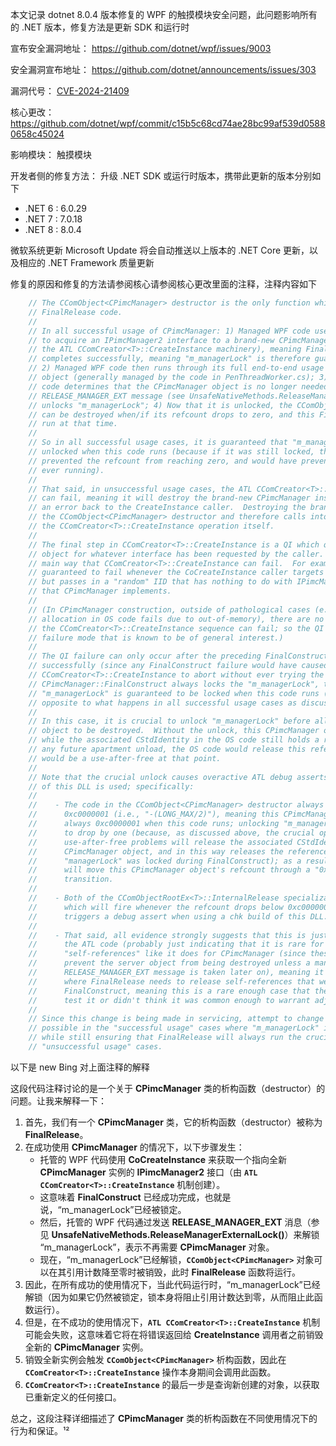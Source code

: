 本文记录 dotnet 8.0.4 版本修复的 WPF 的触摸模块安全问题，此问题影响所有的 .NET 版本，修复方法是更新 SDK 和运行时

<!--more-->


<!-- CreateTime:2024/04/12 07:01:47 -->

<!-- 发布 -->
<!-- 博客 -->

宣布安全漏洞地址： <https://github.com/dotnet/wpf/issues/9003>

安全漏洞宣布地址： <https://github.com/dotnet/announcements/issues/303>

漏洞代号： [CVE-2024-21409](https://www.cve.org/CVERecord?id=CVE-2024-21409)

核心更改： <https://github.com/dotnet/wpf/commit/c15b5c68cd74ae28bc99af539d05880658c45024>

影响模块： 触摸模块

开发者侧的修复方法： 升级 .NET SDK 或运行时版本，携带此更新的版本分别如下

- .NET 6 : 6.0.29
- .NET 7 : 7.0.18
- .NET 8 : 8.0.4

微软系统更新 Microsoft Update 将会自动推送以上版本的 .NET Core 更新，以及相应的 .NET Framework 质量更新

修复的原因和修复的方法请参阅核心请参阅核心更改里面的注释，注释内容如下

```csharp
    // The CComObject<CPimcManager> destructor is the only function which calls into this
    // FinalRelease code.
    //
    // In all successful usage of CPimcManager: 1) Managed WPF code uses CoCreateInstance
    // to acquire an IPimcManager2 interface to a brand-new CPimcManager instance (created by
    // the ATL CComCreator<T>::CreateInstance machinery), meaning FinalConstruct by-definition
    // completes successfully, meaning "m_managerLock" is therefore guaranteed to be locked;
    // 2) Managed WPF code then runs through its full end-to-end usage of the CPimcManager
    // object (generally managed by the code in PenThreadWorker.cs); 3) When/if the managed WPF
    // code determines that the CPimcManager object is no longer needed, it sends a
    // RELEASE_MANAGER_EXT message (see UnsafeNativeMethods.ReleaseManagerExternalLock()) which
    // unlocks "m_managerLock"; 4) Now that it is unlocked, the CComObject<CPimcManager> object
    // can be destroyed when/if its refcount drops to zero, and this FinalRelease function will
    // run at that time.
    //
    // So in all successful usage cases, it is guaranteed that "m_managerLock" is already
    // unlocked when this code runs (because if it was still locked, the lock itself would have
    // prevented the refcount from reaching zero, and would have prevented this function from
    // ever running).
    //
    // That said, in unsuccessful usage cases, the ATL CComCreator<T>::CreateInstance machinery
    // can fail, meaning it will destroy the brand-new CPimcManager instance before returning
    // an error back to the CreateInstance caller.  Destroying the brand-new instance triggers
    // the CComObject<CPimcManager> destructor and therefore calls into this function during
    // the CComCreator<T>::CreateInstance operation itself.
    //
    // The final step in CComCreator<T>::CreateInstance is a QI which queries the newly-created
    // object for whatever interface has been requested by the caller.  This operation is the
    // main way that CComCreator<T>::CreateInstance can fail.  For example, this QI is
    // guaranteed to fail whenever the CoCreateInstance caller targets the CPimcManager CLSID
    // but passes in a "random" IID that has nothing to do with IPimcManager2 or anything else
    // that CPimcManager implements.
    //
    // (In CPimcManager construction, outside of pathological cases (e.g., where a small heap
    // allocation in OS code fails due to out-of-memory), there are no other known ways that
    // the CComCreator<T>::CreateInstance sequence can fail; so the QI failure is the only
    // failure mode that is known to be of general interest.)
    //
    // The QI failure can only occur after the preceding FinalConstruct call has completed
    // successfully (since any FinalConstruct failure would have caused
    // CComCreator<T>::CreateInstance to abort without ever trying the QI); since
    // CPimcManager::FinalConstruct always locks the "m_managerLock", this implies that the
    // "m_managerLock" is guaranteed to be locked when this code runs (which is exactly
    // opposite to what happens in all successful usage cases as discussed above).
    //
    // In this case, it is crucial to unlock "m_managerLock" before allowing this CPimcManager
    // object to be destroyed.  Without the unlock, this CPimcManager object would be destroyed
    // while the associated CStdIdentity in the OS code still holds a reference to it; during
    // any future apartment unload, the OS code would release this reference, and the release
    // would be a use-after-free at that point.
    //
    // Note that the crucial unlock causes overactive ATL debug asserts to fire if a chk build
    // of this DLL is used; specifically:
    //
    //    - The code in the CComObject<CPimcManager> destructor always stomps the refcount to
    //      0xc0000001 (i.e., "-(LONG_MAX/2)"), meaning this CPimcManager object's refcount is
    //      always 0xc0000001 when this code runs; unlocking "m_managerLock" will cause the refcount
    //      to drop by one (because, as discussed above, the crucial operation which prevents
    //      use-after-free problems will release the associated CStdIdentity's reference to this
    //      CPimcManager object, and in this way releases the reference that was added when
    //      "managerLock" was locked during FinalConstruct); as a result, unlocking "m_managerLock"
    //      will move this CPimcManager object's refcount through a "0xc0000001 -> 0xc0000000"
    //      transition.
    //
    //    - Both of the CComObjectRootEx<T>::InternalRelease specializations contain debug asserts
    //      which will fire whenever the refcount drops below 0xc0000001, so this transition always
    //      triggers a debug assert when using a chk build of this DLL.
    //
    //    - That said, all evidence strongly suggests that this is just an overactive assert in
    //      the ATL code (probably just indicating that it is rare for FinalConstruct to add
    //      "self-references" like it does for CPimcManager (since these self-references generally
    //      prevent the server object from being destroyed unless a manual action like the
    //      RELEASE_MANAGER_EXT message is taken later on), meaning it is rare to have a situation
    //      where FinalRelease needs to release self-references that were acquired in
    //      FinalConstruct, meaning this is a rare enough case that the ATL authors either didn't
    //      test it or didn't think it was common enough to warrant adjusting the assert).
    //
    // Since this change is being made in servicing, attempt to change behavior as little as
    // possible in the "successful usage" cases where "m_managerLock" is already unlocked,
    // while still ensuring that FinalRelease will always run the crucial unlock in all
    // "unsuccessful usage" cases.
```

以下是 new Bing 对上面注释的解释

这段代码注释讨论的是一个关于 **CPimcManager** 类的析构函数（destructor）的问题。让我来解释一下：

1. 首先，我们有一个 **CPimcManager** 类，它的析构函数（destructor）被称为 **FinalRelease**。
2. 在成功使用 **CPimcManager** 的情况下，以下步骤发生：
    - 托管的 WPF 代码使用 **CoCreateInstance** 来获取一个指向全新 **CPimcManager** 实例的 **IPimcManager2** 接口（由 **`ATL CComCreator<T>::CreateInstance`** 机制创建）。
    - 这意味着 **FinalConstruct** 已经成功完成，也就是说，“m_managerLock”已经被锁定。
    - 然后，托管的 WPF 代码通过发送 **RELEASE_MANAGER_EXT** 消息（参见 **UnsafeNativeMethods.ReleaseManagerExternalLock()**）来解锁 “m_managerLock”，表示不再需要 **CPimcManager** 对象。
    - 现在，“m_managerLock”已经解锁，**`CComObject<CPimcManager>`** 对象可以在其引用计数降至零时被销毁，此时 **FinalRelease** 函数将运行。
3. 因此，在所有成功的使用情况下，当此代码运行时，“m_managerLock”已经解锁（因为如果它仍然被锁定，锁本身将阻止引用计数达到零，从而阻止此函数运行）。
4. 但是，在不成功的使用情况下，**`ATL CComCreator<T>::CreateInstance`** 机制可能会失败，这意味着它将在将错误返回给 **CreateInstance** 调用者之前销毁全新的 **CPimcManager** 实例。
5. 销毁全新实例会触发 **`CComObject<CPimcManager>`** 析构函数，因此在 **`CComCreator<T>::CreateInstance`** 操作本身期间会调用此函数。
6. **`CComCreator<T>::CreateInstance`** 的最后一步是查询新创建的对象，以获取已重新定义的任何接口。

总之，这段注释详细描述了 **CPimcManager** 类的析构函数在不同使用情况下的行为和保证。¹²
